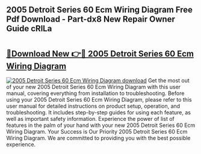 ## 2005 Detroit Series 60 Ecm Wiring Diagram Free Pdf Download - Part-dx8 New Repair Owner Guide cRlLa

# <h2><a href="http://dftdi5.blite.top/?on=2005+Detroit+Series+60+Ecm+Wiring+Diagram">🔗Download New 👉🔴 2005 Detroit Series 60 Ecm Wiring Diagram</a></h2>

[![2005 Detroit Series 60 Ecm Wiring Diagram download](https://i.imgur.com/lujVjoI.png)](http://dftdi5.blite.top/?on=2005+Detroit+Series+60+Ecm+Wiring+Diagram)
Get the most out of your new 2005 Detroit Series 60 Ecm Wiring Diagram with this user manual, covering everything from installation to troubleshooting. Before using your 2005 Detroit Series 60 Ecm Wiring Diagram, please refer to this user manual for detailed instructions on product setup, operation, and troubleshooting. It includes step-by-step guides for using each feature, as well as important safety information. Experience the power of list of features in the palm of your hand with your new 2005 Detroit Series 60 Ecm Wiring Diagram. Your Success is Our Priority 2005 Detroit Series 60 Ecm Wiring Diagram. We are committed to providing you with the best possible experience.
